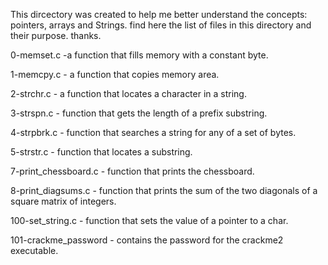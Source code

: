 This dircectory was created to help me better understand the concepts:
pointers, arrays and Strings.
find here the list of files in this directory and their purpose.
thanks.

0-memset.c -a function that fills memory with a constant byte.

1-memcpy.c - a function that copies memory area.

2-strchr.c - a function that locates a character in a string.

3-strspn.c - function that gets the length of a prefix substring.

4-strpbrk.c - function that searches a string for any of a set of bytes.

5-strstr.c - function that locates a substring.

7-print_chessboard.c - function that prints the chessboard.

8-print_diagsums.c - function that prints the sum of the two diagonals of a
square matrix of integers.

100-set_string.c - function that sets the value of a pointer to a char.

101-crackme_password - contains the password for the crackme2 executable.